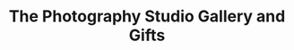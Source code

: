 ---
title: "The Photography Studio Gallery and Gifts"
url: /lincoln-city/the-photography-studio-gallery-and-gifts/
shop: gift
---